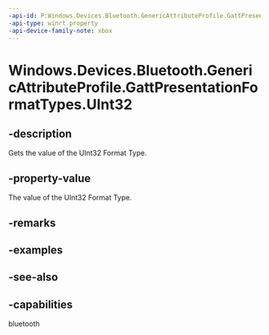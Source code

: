 ```yaml
---
-api-id: P:Windows.Devices.Bluetooth.GenericAttributeProfile.GattPresentationFormatTypes.UInt32
-api-type: winrt property
-api-device-family-note: xbox
---
```


<!-- Property syntax
public byte UInt32 { get; }
-->

# Windows.Devices.Bluetooth.GenericAttributeProfile.GattPresentationFormatTypes.UInt32

## -description
Gets the value of the UInt32 Format Type.

## -property-value
The value of the UInt32 Format Type.

## -remarks

## -examples

## -see-also

## -capabilities
bluetooth
